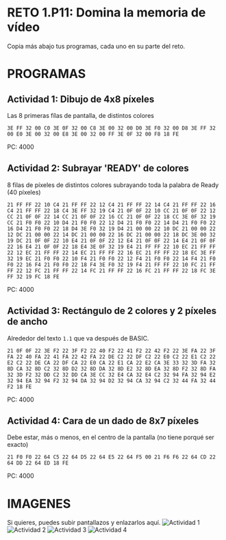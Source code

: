 # RETO 1.P11: Domina la memoria de vídeo
Copia más abajo tus programas, cada uno en su parte del reto.

# PROGRAMAS

## Actividad 1: Dibujo de 4x8 píxeles
Las 8 primeras fílas de pantalla, de distintos colores
```
3E FF 32 00 C0 3E 0F 32 00 C8 3E 00 32 00 D0 3E F0 32 00 D8 3E FF 32 00 E0 3E 00 32 00 E8 3E 00 32 00 FF 3E 0F 32 00 F8 18 FE
```
PC: 4000

## Actividad 2: Subrayar 'READY' de colores
8 filas de píxeles de distintos colores subrayando toda la palabra de Ready (40 píxeles)
```
21 FF FF 22 10 C4 21 FF FF 22 12 C4 21 FF FF 22 14 C4 21 FF FF 22 16 C4 21 FF FF 22 18 C4 3E FF 32 19 C4 21 0F 0F 22 10 CC 21 0F 0F 22 12 CC 21 0F 0F 22 14 CC 21 0F 0F 22 16 CC 21 0F 0F 22 18 CC 3E 0F 32 19 CC 21 F0 F0 22 10 D4 21 F0 F0 22 12 D4 21 F0 F0 22 14 D4 21 F0 F0 22 16 D4 21 F0 F0 22 18 D4 3E F0 32 19 D4 21 00 00 22 10 DC 21 00 00 22 12 DC 21 00 00 22 14 DC 21 00 00 22 16 DC 21 00 00 22 18 DC 3E 00 32 19 DC 21 0F 0F 22 10 E4 21 0F 0F 22 12 E4 21 0F 0F 22 14 E4 21 0F 0F 22 16 E4 21 0F 0F 22 18 E4 3E 0F 32 19 E4 21 FF FF 22 10 EC 21 FF FF 22 12 EC 21 FF FF 22 14 EC 21 FF FF 22 16 EC 21 FF FF 22 18 EC 3E FF 32 19 EC 21 F0 F0 22 10 F4 21 F0 F0 22 12 F4 21 F0 F0 22 14 F4 21 F0 F0 22 16 F4 21 F0 F0 22 18 F4 3E F0 32 19 F4 21 FF FF 22 10 FC 21 FF FF 22 12 FC 21 FF FF 22 14 FC 21 FF FF 22 16 FC 21 FF FF 22 18 FC 3E FF 32 19 FC 18 FE
```
PC: 4000

## Actividad 3: Rectángulo de 2 colores y 2 píxeles de ancho
Alrededor del texto `1.1` que va después de BASIC.
```
21 0F 0F 22 3E F2 22 3F F2 22 40 F2 22 41 F2 22 42 F2 22 3E FA 22 3F FA 22 40 FA 22 41 FA 22 42 FA 22 DE C2 22 DF C2 22 E0 C2 22 E1 C2 22 E2 C2 22 DE CA 22 DF CA 22 E0 CA 22 E1 CA 22 E2 CA 3E 33 32 3D FA 32 8D CA 32 8D C2 32 8D D2 32 8D DA 32 8D E2 32 8D EA 32 8D F2 32 8D FA 32 3D F2 32 DD C2 32 DD CA 3E CC 32 E4 CA 32 E4 C2 32 94 FA 32 94 E2 32 94 EA 32 94 F2 32 94 DA 32 94 D2 32 94 CA 32 94 C2 32 44 FA 32 44 F2 18 FE
```
PC: 4000

## Actividad 4: Cara de un dado de 8x7 píxeles
Debe estar, más o menos, en el centro de la pantalla (no tiene porqué ser exacto)
```
21 F0 F0 22 64 C5 22 64 D5 22 64 E5 22 64 F5 00 21 F6 F6 22 64 CD 22 64 DD 22 64 ED 18 FE
```
PC: 4000

# IMAGENES
Si quieres, puedes subir pantallazos y enlazarlos aquí.
![Actividad 1](/tuimagen1.png)
![Actividad 2](/tuimagen2.png)
![Actividad 3](/tuimagen3.png)
![Actividad 4](/tuimagen4.png)

